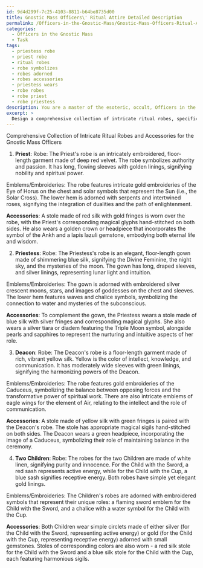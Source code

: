 ```yaml
---
id: 9d4d299f-7c25-4103-8811-b64be8735d00
title: Gnostic Mass Officers\' Ritual Attire Detailed Description
permalink: /Officers-in-the-Gnostic-Mass/Gnostic-Mass-Officers-Ritual-Attire-Detailed-Description/
categories:
  - Officers in the Gnostic Mass
  - Task
tags:
  - priestess robe
  - priest robe
  - ritual robes
  - robe symbolizes
  - robes adorned
  - robes accessories
  - priestess wears
  - robe robes
  - robe priest
  - robe priestess
description: You are a master of the esoteric, occult, Officers in the Gnostic Mass, you complete tasks to the absolute best of your ability, no matter if you think you were not trained to do the task specifically, you will attempt to do it anyways, since you have performed the tasks you are given with great mastery, accuracy, and deep understanding of what is requested. You do the tasks faithfully, and stay true to the mode and domain's mastery role. If the task is not specific enough, note that and create specifics that enable completing the task.
excerpt: > 
  Design a comprehensive collection of intricate ritual robes, specifically tailored for each Officer in the Gnostic Mass. Incorporate the unique symbolism and sacred colors associated with the roles of the Priest, Priestess, Deacon, and the two Children. Develop detailed visual representations of the emblems and embroideries on the robes to enhance the ceremonial atmosphere and emphasize the spiritual significance of each Officer's duties within the Gnostic Mass. Create accompanying ritual accessories, such as stoles or crowns, that harmonize with the overall aesthetic and deepen the immersive experience for the practitioners.
---
```

Comprehensive Collection of Intricate Ritual Robes and Accessories for the Gnostic Mass Officers

1. **Priest**:
Robe: The Priest's robe is an intricately embroidered, floor-length garment made of deep red velvet. The robe symbolizes authority and passion. It has long, flowing sleeves with golden linings, signifying nobility and spiritual power.

Emblems/Embroideries: The robe features intricate gold embroideries of the Eye of Horus on the chest and solar symbols that represent the Sun (i.e., the Solar Cross). The lower hem is adorned with serpents and intertwined roses, signifying the integration of dualities and the path of enlightenment.

**Accessories**: A stole made of red silk with gold fringes is worn over the robe, with the Priest's corresponding magical glyphs hand-stitched on both sides. He also wears a golden crown or headpiece that incorporates the symbol of the Ankh and a lapis lazuli gemstone, embodying both eternal life and wisdom.

2. **Priestess**:
Robe: The Priestess's robe is an elegant, floor-length gown made of shimmering blue silk, signifying the Divine Feminine, the night sky, and the mysteries of the moon. The gown has long, draped sleeves, and silver linings, representing lunar light and intuition.

Emblems/Embroideries: The gown is adorned with embroidered silver crescent moons, stars, and images of goddesses on the chest and sleeves. The lower hem features waves and chalice symbols, symbolizing the connection to water and mysteries of the subconscious.

**Accessories**: To complement the gown, the Priestess wears a stole made of blue silk with silver fringes and corresponding magical glyphs. She also wears a silver tiara or diadem featuring the Triple Moon symbol, alongside pearls and sapphires to represent the nurturing and intuitive aspects of her role.

3. **Deacon**:
Robe: The Deacon's robe is a floor-length garment made of rich, vibrant yellow silk. Yellow is the color of intellect, knowledge, and communication. It has moderately wide sleeves with green linings, signifying the harmonizing powers of the Deacon.

Emblems/Embroideries: The robe features gold embroideries of the Caduceus, symbolizing the balance between opposing forces and the transformative power of spiritual work. There are also intricate emblems of eagle wings for the element of Air, relating to the intellect and the role of communication.

**Accessories**: A stole made of yellow silk with green fringes is paired with the Deacon's robe. The stole has appropriate magical sigils hand-stitched on both sides. The Deacon wears a green headpiece, incorporating the image of a Caduceus, symbolizing their role of maintaining balance in the ceremony.

4. **Two Children**:
Robe: The robes for the two Children are made of white linen, signifying purity and innocence. For the Child with the Sword, a red sash represents active energy, while for the Child with the Cup, a blue sash signifies receptive energy. Both robes have simple yet elegant gold linings.

Emblems/Embroideries: The Children's robes are adorned with embroidered symbols that represent their unique roles: a flaming sword emblem for the Child with the Sword, and a chalice with a water symbol for the Child with the Cup.

**Accessories**: Both Children wear simple circlets made of either silver (for the Child with the Sword, representing active energy) or gold (for the Child with the Cup, representing receptive energy) adorned with small gemstones. Stoles of corresponding colors are also worn - a red silk stole for the Child with the Sword and a blue silk stole for the Child with the Cup, each featuring harmonious sigils.
